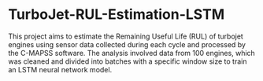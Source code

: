 # TurboJet-RUL-Estimation-LSTM
This project aims to estimate the Remaining Useful Life (RUL) of turbojet engines using sensor data collected during each cycle and processed by the C-MAPSS software. The analysis involved data from 100 engines, which was cleaned and divided into batches with a specific window size to train an LSTM neural network model.

